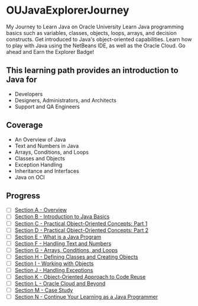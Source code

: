 # OUJavaExplorerJourney

My Journey to Learn Java on Oracle University
Learn Java programming basics such as variables, classes, objects, loops, arrays, and decision constructs. Get introduced to Java's object-oriented capabilities. Learn how to play with Java using the NetBeans IDE, as well as the Oracle Cloud. Go ahead and Earn the Explorer Badge!

## This learning path provides an introduction to Java for

- Developers
- Designers, Administrators, and Architects
- Support and QA Engineers

## Coverage

- An Overview of Java
- Text and Numbers in Java
- Arrays, Conditions, and Loops
- Classes and Objects
- Exception Handling
- Inheritance and Interfaces
- Java on OCI

## Progress

- [ ] [Section A - Overview](SectionA/README.md)
- [ ] [Section B - Introduction to Java Basics](SectionB/README.md)
- [ ] [Section C - Practical Object-Oriented Concepts: Part 1](SectionC/README.md)
- [ ] [Section D - Practical Object-Oriented Concepts: Part 2](SectionD/README.md)
- [ ] [Section E - What is a Java Program](SectionE/README.md)
- [ ] [Section F - Handling Text and Numbers](SectionF/README.md)
- [ ] [Section G - Arrays, Conditions, and Loops](SectionG/README.md)
- [ ] [Section H - Defining Classes and Creating Objects](SectionH/README.md)
- [ ] [Section I - Working with Objects](SectionI/README.md)
- [ ] [Section J - Handling Exceptions](SectionJ/README.md)
- [ ] [Section K - Object-Oriented Approach to Code Reuse](SectionK/README.md)
- [ ] [Section L - Oracle Cloud and Beyond](SectionL/README.md)
- [ ] [Section M - Case Study](SectionM/README.md)
- [ ] [Section N - Continue Your Learning as a Java Programmer](SectionN/README.md)
